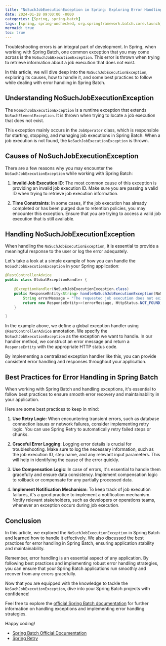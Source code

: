 ```yaml
---
title: "NoSuchJobExecutionException in Spring: Exploring Error Handling in Spring Batch"
date: 2024-01-18 09:00:00 -0000
categories: [Spring, spring-batch]
tags: [spring, spring-unchecked, org.springframework.batch.core.launch]
mermaid: true
toc: true
---
```



Troubleshooting errors is an integral part of development. In Spring, when working with Spring Batch, one common exception that you may come across is the `NoSuchJobExecutionException`. This error is thrown when trying to retrieve information about a job execution that does not exist.

In this article, we will dive deep into the `NoSuchJobExecutionException`, exploring its causes, how to handle it, and some best practices to follow while dealing with error handling in Spring Batch.

## **Understanding NoSuchJobExecutionException**

The `NoSuchJobExecutionException` is a runtime exception that extends `NoSuchElementException`. It is thrown when trying to locate a job execution that does not exist.

This exception mainly occurs in the `JobOperator` class, which is responsible for starting, stopping, and managing job executions in Spring Batch. When a job execution is not found, the `NoSuchJobExecutionException` is thrown.

## **Causes of NoSuchJobExecutionException**

There are a few reasons why you may encounter the `NoSuchJobExecutionException` while working with Spring Batch:

1. **Invalid Job Execution ID**: The most common cause of this exception is providing an invalid job execution ID. Make sure you are passing a valid ID when trying to retrieve job execution information.

2. **Time Constraints**: In some cases, if the job execution has already completed or has been purged due to retention policies, you may encounter this exception. Ensure that you are trying to access a valid job execution that is still available.

## **Handling NoSuchJobExecutionException**

When handling the `NoSuchJobExecutionException`, it is essential to provide a meaningful response to the user or log the error adequately.

Let's take a look at a simple example of how you can handle the `NoSuchJobExecutionException` in your Spring application:

```java
@RestControllerAdvice
public class GlobalExceptionHandler {
    
    @ExceptionHandler(NoSuchJobExecutionException.class)
    public ResponseEntity<String> handleNoSuchJobExecutionException(NoSuchJobExecutionException ex) {
        String errorMessage = "The requested job execution does not exist.";
        return new ResponseEntity<>(errorMessage, HttpStatus.NOT_FOUND);
    }

}
```

In the example above, we define a global exception handler using `@RestControllerAdvice` annotation. We specify the `NoSuchJobExecutionException` as the exception we want to handle. In our handler method, we construct an error message and return a `ResponseEntity` with the appropriate HTTP status code.

By implementing a centralized exception handler like this, you can provide consistent error handling and responses throughout your application.

## **Best Practices for Error Handling in Spring Batch**

When working with Spring Batch and handling exceptions, it's essential to follow best practices to ensure smooth error recovery and maintainability in your application.

Here are some best practices to keep in mind:

1. **Use Retry Logic**: When encountering transient errors, such as database connection issues or network failures, consider implementing retry logic. You can use Spring Retry to automatically retry failed steps or chunks.

2. **Graceful Error Logging**: Logging error details is crucial for troubleshooting. Make sure to log the necessary information, such as the job execution ID, step name, and any relevant input parameters. This will help in identifying the cause of the error quickly.

3. **Use Compensation Logic**: In case of errors, it's essential to handle them gracefully and ensure data consistency. Implement compensation logic to rollback or compensate for any partially processed data.

4. **Implement Notification Mechanism**: To keep track of job execution failures, it's a good practice to implement a notification mechanism. Notify relevant stakeholders, such as developers or operations teams, whenever an exception occurs during job execution.

## **Conclusion**

In this article, we explored the `NoSuchJobExecutionException` in Spring Batch and learned how to handle it effectively. We also discussed the best practices for error handling in Spring Batch, ensuring application stability and maintainability.

Remember, error handling is an essential aspect of any application. By following best practices and implementing robust error handling strategies, you can ensure that your Spring Batch applications run smoothly and recover from any errors gracefully.

Now that you are equipped with the knowledge to tackle the `NoSuchJobExecutionException`, dive into your Spring Batch projects with confidence!

Feel free to explore the [official Spring Batch documentation](https://docs.spring.io/spring-batch/docs/current/reference/html/index.html) for further information on handling exceptions and implementing error handling strategies.

Happy coding!

- [Spring Batch Official Documentation](https://docs.spring.io/spring-batch/docs/current/reference/html/index.html)
- [Spring Retry](https://docs.spring.io/spring-retry/docs/current/reference/html5/)
